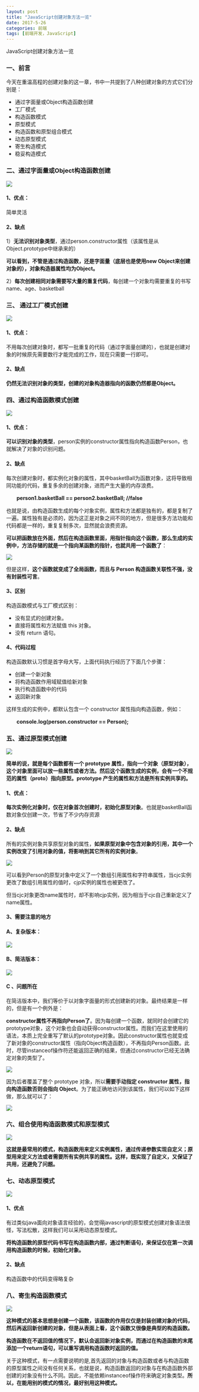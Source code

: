 ```yaml
---
layout: post
title: "JavaScript创建对象方法一览"
date: 2017-5-26
categories: 前端
tags: [前端开发，JavaScript]
---
```


JavaScript创建对象方法一览

<!-- more -->


### 一、前言

今天在重温高程的创建对象的这一章，书中一共提到了八种创建对象的方式它们分别是：

+ 通过字面量或Object构造函数创建
+ 工厂模式
+ 构造函数模式
+ 原型模式
+ 构造函数和原型组合模式
+ 动态原型模式
+ 寄生构造模式
+ 稳妥构造模式

### 二、通过字面量或Object构造函数创建

![](http://oq2sjn05e.bkt.clouddn.com/2017-5-26-FEW-JavaScript%20create%20object%20-1.png)

#### 1、优点：

简单灵活

#### 2、缺点

1）**无法识别对象类型**，通过person.constructor属性（该属性是从Object.prototype中继承来的）

**可以看到，不管是通过构造函数，还是字面量（底层也是使用new Object来创建对象的），对象构造器属性均为Object。**

2）**每次创建相同对象需要写大量的重复代码**，每创建一个对象均需要重复的书写name、age、basketball

### 三、 通过工厂模式创建

![](http://oq2sjn05e.bkt.clouddn.com/2017-5-26-FEW-JavaScript%20create%20object%20-2.png)

#### 1、优点：

不用每次创建对象时，都写一批重复的代码（通过字面量创建的），也就是创建对象的时候原先需要数行才能完成的工作，现在只需要一行即可。

#### 2、缺点

**仍然无法识别对象的类型，创建的对象构造器指向的函数仍然都是Object。**

### 四、通过构造函数模式创建

![](http://oq2sjn05e.bkt.clouddn.com/2017-5-26-FEW-JavaScript%20create%20object%20-3.png)

#### 1、优点：

**可以识别对象的类型**，person实例的constructor属性指向构造函数Person，也就解决了对象的识别问题。

#### 2、缺点

每次创建对象时，都实例化对象的属性，其中basketBall为函数对象，这将导致相同功能的代码，重复多余的创建对象，进而产生大量的内存浪费。

　　**person1.basketBall == person2.basketBall; //false**

也就是说，由构造函数生成的每个对象实例，属性和方法都是独有的，都是复制了一遍。属性独有是必须的，因为这正是对象之间不同的地方，但是很多方法功能和代码都是一样的，重复复制多次，显然就会浪费资源。

**可以把函数放在外面，然后在构造函数里面，用指针指向这个函数，那么生成的实例中，方法存储的就是一个指向某函数的指针，也就共用一个函数了**：

![](http://oq2sjn05e.bkt.clouddn.com/2017-5-26-FEW-JavaScript%20create%20object%20-6.png)

但是这样，**这个函数就变成了全局函数，而且与 Person 构造函数关联性不强，没有封装性可言**。

#### 3、区别

构造函数模式与工厂模式区别：

+ 没有显式的创建对象。
+ 直接将属性和方法赋值 this 对象。
+ 没有 return 语句。

#### 4、代码过程

构造函数默认习惯是首字母大写，上面代码执行经历了下面几个步骤：

+ 创建一个新对象
+ 将构造函数作用域赋值给新对象
+ 执行构造函数中的代码
+ 返回新对象

这样生成的实例中，都默认包含一个 constructor 属性指向构造函数，例如：

　　**console.log(person.constructor == Person);**　　　

### 五、通过原型模式创建

![](http://oq2sjn05e.bkt.clouddn.com/2017-5-26-FEW-JavaScript%20create%20object%20-4.png)

**简单的说，就是每个函数都有一个 prototype 属性，指向一个对象（原型对象），这个对象里面可以放一些属性或者方法。然后这个函数生成的实例，会有一个不规范的属性（__proto__）指向原型。prototype 产生的属性和方法是所有实例共享的。**

#### 1、优点：

**每次实例化对象时，仅在对象首次创建时，初始化原型对象**。也就是basketBall函数对象仅创建一次，节省了不少内存资源

#### 2、缺点

所有的实例对象共享原型对象的属性，**如果原型对象中包含对象的引用，其中一个实例改变了引用对象的值，将影响到其它所有的实例对象**。

![](http://oq2sjn05e.bkt.clouddn.com/2017-5-26-FEW-JavaScript%20create%20object%20-5.png)

可以看到Person的原型对象中定义了一个数组引用属性和字符串属性，当cjc实例更改了数组引用属性的值时，cjp实例的属性也被更改了。

但当cjc对象更改name属性时，却不影响cjp实例，因为相当于cjc自己重新定义了name属性。

#### 3、需要注意的地方

#### A、复杂版本：

![](http://oq2sjn05e.bkt.clouddn.com/2017-5-26-FEW-JavaScript%20create%20object%20-7.png)

#### B、简洁版本：

![](http://oq2sjn05e.bkt.clouddn.com/2017-5-26-FEW-JavaScript%20create%20object%20-8.jpg)

#### C 、问题所在

在简洁版本中，我们等价于以对象字面量的形式创建新的对象。最终结果是一样的，但是有一个例外是：

**constructor属性不再指向Person了**。因为每创建一个函数，就同时会创建它的prototype对象，这个对象也会自动获得constructor属性。而我们在这里使用的语法，本质上完全重写了默认的prototype对象。因此constructor属性也就变成了新对象的constructor属性（指向Object构造函数），不再指向Person函数。此时，尽管instanceof操作符还能返回正确的结果，但通过constructor已经无法确定对象的类型了。

![](http://oq2sjn05e.bkt.clouddn.com/2017-5-26-FEW-JavaScript%20create%20object%20-9.png)

因为后者覆盖了整个 prototype 对象，所以**需要手动指定 constructor 属性，指向构造函数否则会指向 Object**。为了能正确地访问到该属性，我们可以如下这样做，那么就可以了：

![](http://oq2sjn05e.bkt.clouddn.com/2017-5-26-FEW-JavaScript%20create%20object%20-10.png)


### 六、组合使用构造函数模式和原型模式

![](http://oq2sjn05e.bkt.clouddn.com/2017-5-26-FEW-JavaScript%20create%20object%20-11.png)

**这就是最常用的模式，构造函数用来定义实例属性，通过传递参数实现自定义；原型用来定义方法或者需要所有实例共享的属性。这样，既实现了自定义，又保证了共用，还避免了问题。**

### 七、动态原型模式

![](http://oq2sjn05e.bkt.clouddn.com/2017-5-26-FEW-JavaScript%20create%20object%20-12.png)

#### 1、优点

有过类似java面向对象语言经验的，会觉得javascript的原型模式创建对象语法很怪，写法松散，这样我们可以采用动态原型模式。

**将构造函数的原型代码书写在构造函数内部，通过判断语句，来保证仅在第一次调用构造函数的时候，初始化对象。**

#### 2、缺点

构造函数中的代码变得略复杂

### 八、寄生构造函数模式

![](http://oq2sjn05e.bkt.clouddn.com/2017-5-26-FEW-JavaScript%20create%20object%20-13.png)

**这种模式的基本思想是创建一个函数，该函数的作用仅仅是封装创建对象的代码，然后再返回新创建的对象，但是从表面上看，这个函数又很像是典型的构造函数。**

**构造函数在不返回值的情况下，默认会返回新对象实例，而通过在构造函数的末尾添加一个return语句，可以重写调用构造函数时返回的值。**

关于这种模式，有一点需要说明的是,首先返回的对象与构造函数或者与构造函数的原型属性之间没有任何关系，也就是说，构造函数返回的对象与在构造函数外部创建的对象没有什么不同。因此，不能依赖instanceof操作符来确定对象类型。**所以，在能用别的模式的情况，最好别用这种模式。**



　　